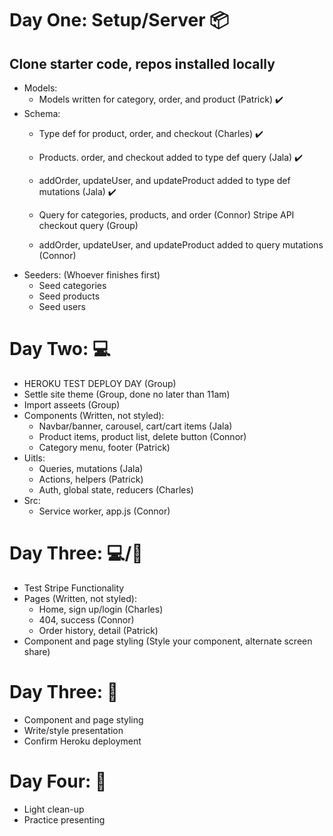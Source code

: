 # Day One: Setup/Server 📦
##	Clone starter code, repos installed locally
*	Models: 
  	* Models written for category, order, and product (Patrick) ✔️
* Schema: 
  	 * Type def for product, order, and checkout (Charles) ✔️
  	* Products. order, and checkout added to type def query (Jala)  ✔️

  	* addOrder, updateUser, and updateProduct added to type def mutations (Jala) ✔️

  	* Query for categories, products, and order (Connor)
  	Stripe API checkout query (Group)

  	* addOrder, updateUser, and updateProduct added to query mutations (Connor)
*	Seeders: (Whoever finishes first)
  	* Seed categories
  	* Seed products 
    * Seed users 

# Day Two: 💻
*	HEROKU TEST DEPLOY DAY (Group)
*	Settle site theme (Group, done no  later than 11am)
*	Import asseets (Group)
*	Components (Written, not styled):
    *	Navbar/banner, carousel, cart/cart items (Jala)
    * Product items, product list, delete button (Connor)
    * Category menu, footer (Patrick)
*	Uitls: 
    * Queries, mutations (Jala)
  	* Actions, helpers (Patrick)
    * Auth, global state, reducers (Charles)
*	Src: 
    * Service worker, app.js (Connor)

# Day Three: 💻/🎨
*	Test Stripe Functionality 
*	Pages (Written, not styled): 
    * Home, sign up/login (Charles)
    *	404, success (Connor)
    * Order history, detail (Patrick)
*	Component and page styling (Style your component, alternate screen share)

# Day Three: 🎨
*	Component and page styling
*	Write/style presentation 
*	Confirm Heroku deployment

# Day Four: 🧹
*	Light clean-up
*	Practice presenting 
